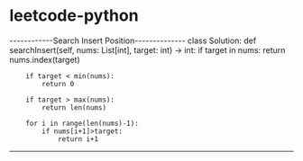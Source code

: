 # leetcode-python
------------Search Insert Position--------------
class Solution:
    def searchInsert(self, nums: List[int], target: int) -> int:
        if target in nums:
            return nums.index(target)

        if target < min(nums):
            return 0

        if target > max(nums):
            return len(nums)
            
        for i in range(len(nums)-1):
            if nums[i+1]>target:
                return i+1

------------------------------
